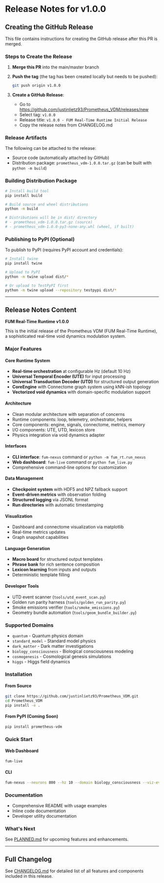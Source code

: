 # Release Notes for v1.0.0

## Creating the GitHub Release

This file contains instructions for creating the GitHub release after this PR is merged.

### Steps to Create the Release

1. **Merge this PR** into the main/master branch

2. **Push the tag** (the tag has been created locally but needs to be pushed):
   ```bash
   git push origin v1.0.0
   ```

3. **Create a GitHub Release**:
   - Go to https://github.com/justinlietz93/Prometheus_VDM/releases/new
   - Select tag: `v1.0.0`
   - Release title: `v1.0.0 - FUM Real-Time Runtime Initial Release`
   - Copy the release notes from CHANGELOG.md

### Release Artifacts

The following can be attached to the release:
- Source code (automatically attached by GitHub)
- Distribution package: `prometheus_vdm-1.0.0.tar.gz` (can be built with `python -m build`)

### Building Distribution Package

```bash
# Install build tool
pip install build

# Build source and wheel distributions
python -m build

# Distributions will be in dist/ directory
# - prometheus_vdm-1.0.0.tar.gz (source)
# - prometheus_vdm-1.0.0-py3-none-any.whl (wheel, if built)
```

### Publishing to PyPI (Optional)

To publish to PyPI (requires PyPI account and credentials):

```bash
# Install twine
pip install twine

# Upload to PyPI
python -m twine upload dist/*

# Or upload to TestPyPI first
python -m twine upload --repository testpypi dist/*
```

---

## Release Notes Content

**FUM Real-Time Runtime v1.0.0**

This is the initial release of the Prometheus VDM (FUM Real-Time Runtime), a sophisticated real-time void dynamics modulation system.

### Major Features

#### Core Runtime System
- **Real-time orchestration** at configurable Hz (default 10 Hz)
- **Universal Temporal Encoder (UTE)** for input processing
- **Universal Transduction Decoder (UTD)** for structured output generation
- **CoreEngine** with Connectome graph system using kNN-ish topology
- **Vectorized void dynamics** with domain-specific modulation support

#### Architecture
- Clean modular architecture with separation of concerns
- Runtime components: loop, telemetry, orchestrator, helpers
- Core components: engine, signals, connectome, metrics, memory
- I/O components: UTE, UTD, lexicon store
- Physics integration via void dynamics adapter

#### Interfaces
- **CLI interface**: `fum-nexus` command or `python -m fum_rt.run_nexus`
- **Web dashboard**: `fum-live` command or `python fum_live.py`
- Comprehensive command-line options for customization

#### Data Management
- **Checkpoint system** with HDF5 and NPZ fallback support
- **Event-driven metrics** with observation folding
- **Structured logging** via JSONL format
- **Run directories** with automatic timestamping

#### Visualization
- Dashboard and connectome visualization via matplotlib
- Real-time metrics updates
- Graph snapshot capabilities

#### Language Generation
- **Macro board** for structured output templates
- **Phrase bank** for rich sentence composition
- **Lexicon learning** from inputs and outputs
- Deterministic template filling

#### Developer Tools
- UTD event scanner (`tools/utd_event_scan.py`)
- Golden run parity harness (`tools/golden_run_parity.py`)
- Smoke emissions verifier (`tools/smoke_emissions.py`)
- Geometry bundle automation (`tools/geom_bundle_builder.py`)

### Supported Domains
- `quantum` - Quantum physics domain
- `standard_model` - Standard model physics
- `dark_matter` - Dark matter investigations
- `biology_consciousness` - Biological consciousness modeling
- `cosmogenesis` - Cosmological genesis simulations
- `higgs` - Higgs field dynamics

### Installation

#### From Source
```bash
git clone https://github.com/justinlietz93/Prometheus_VDM.git
cd Prometheus_VDM
pip install -e .
```

#### From PyPI (Coming Soon)
```bash
pip install prometheus-vdm
```

### Quick Start

#### Web Dashboard
```bash
fum-live
```

#### CLI
```bash
fum-nexus --neurons 800 --hz 10 --domain biology_consciousness --viz-every 5
```

### Documentation
- Comprehensive README with usage examples
- Inline code documentation
- Developer utility documentation

### What's Next
See [PLANNED.md](PLANNED.md) for upcoming features and enhancements.

---

## Full Changelog

See [CHANGELOG.md](CHANGELOG.md) for detailed list of all features and components included in this release.
